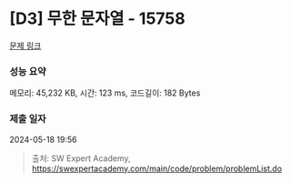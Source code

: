 # [D3] 무한 문자열 - 15758 

[문제 링크](https://swexpertacademy.com/main/code/problem/problemDetail.do?contestProbId=AYP5JmsqcngDFATW) 

### 성능 요약

메모리: 45,232 KB, 시간: 123 ms, 코드길이: 182 Bytes

### 제출 일자

2024-05-18 19:56



> 출처: SW Expert Academy, https://swexpertacademy.com/main/code/problem/problemList.do
